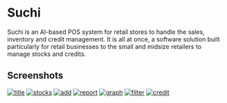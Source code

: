 # Suchi

Suchi is an AI-based POS system for retail stores to handle the sales, inventory and credit management. It is all at once, a software solution built particularly for retail businesses to the small and midsize retailers to manage stocks and credits.


## Screenshots

 [![title](https://i.im.ge/2022/08/05/Fcs9hX.title.th.jpg)](https://im.ge/i/Fcs9hX)
 [![stocks](https://i.im.ge/2022/08/05/Fcs7sy.stocks.th.jpg)](https://im.ge/i/Fcs7sy) 
  [![add](https://i.im.ge/2022/08/05/FcsdUx.add.th.jpg)](https://im.ge/i/FcsdUx) 
[![report](https://i.im.ge/2022/08/05/FcsDyS.report.th.jpg)](https://im.ge/i/FcsDyS) 
[![graph](https://i.im.ge/2022/08/05/Fcss4J.graph.th.jpg)](https://im.ge/i/Fcss4J) 
[![filter](https://i.im.ge/2022/08/05/FcsqYa.filter.th.jpg)](https://im.ge/i/FcsqYa)
 [![credit](https://i.im.ge/2022/08/05/Fcs5o9.credit.th.jpg)](https://im.ge/i/Fcs5o9) 

